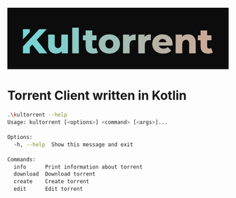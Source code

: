 ![img.png](logo.png)
# Torrent Client written in Kotlin
```bash
.\kultorrent --help
Usage: kultorrent [<options>] <command> [<args>]...

Options:
  -h, --help  Show this message and exit

Commands:
  info      Print information about torrent
  download  Download torrent
  create    Create torrent
  edit      Edit torrent
```
